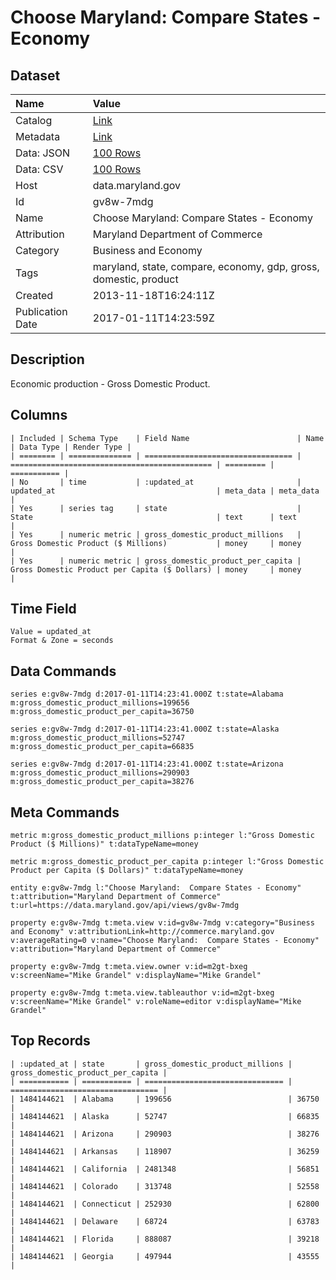 # Choose Maryland: Compare States - Economy

## Dataset

| Name | Value |
| :--- | :---- |
| Catalog | [Link](https://catalog.data.gov/dataset/choose-maryland-compare-states-economy) |
| Metadata | [Link](https://data.maryland.gov/api/views/gv8w-7mdg) |
| Data: JSON | [100 Rows](https://data.maryland.gov/api/views/gv8w-7mdg/rows.json?max_rows=100) |
| Data: CSV | [100 Rows](https://data.maryland.gov/api/views/gv8w-7mdg/rows.csv?max_rows=100) |
| Host | data.maryland.gov |
| Id | gv8w-7mdg |
| Name | Choose Maryland: Compare States - Economy |
| Attribution | Maryland Department of Commerce |
| Category | Business and Economy |
| Tags | maryland, state, compare, economy, gdp, gross, domestic, product |
| Created | 2013-11-18T16:24:11Z |
| Publication Date | 2017-01-11T14:23:59Z |

## Description

Economic production - Gross Domestic Product.

## Columns

```ls
| Included | Schema Type    | Field Name                        | Name                                          | Data Type | Render Type |
| ======== | ============== | ================================= | ============================================= | ========= | =========== |
| No       | time           | :updated_at                       | updated_at                                    | meta_data | meta_data   |
| Yes      | series tag     | state                             | State                                         | text      | text        |
| Yes      | numeric metric | gross_domestic_product_millions   | Gross Domestic Product ($ Millions)           | money     | money       |
| Yes      | numeric metric | gross_domestic_product_per_capita | Gross Domestic Product per Capita ($ Dollars) | money     | money       |
```

## Time Field

```ls
Value = updated_at
Format & Zone = seconds
```

## Data Commands

```ls
series e:gv8w-7mdg d:2017-01-11T14:23:41.000Z t:state=Alabama m:gross_domestic_product_millions=199656 m:gross_domestic_product_per_capita=36750

series e:gv8w-7mdg d:2017-01-11T14:23:41.000Z t:state=Alaska m:gross_domestic_product_millions=52747 m:gross_domestic_product_per_capita=66835

series e:gv8w-7mdg d:2017-01-11T14:23:41.000Z t:state=Arizona m:gross_domestic_product_millions=290903 m:gross_domestic_product_per_capita=38276
```

## Meta Commands

```ls
metric m:gross_domestic_product_millions p:integer l:"Gross Domestic Product ($ Millions)" t:dataTypeName=money

metric m:gross_domestic_product_per_capita p:integer l:"Gross Domestic Product per Capita ($ Dollars)" t:dataTypeName=money

entity e:gv8w-7mdg l:"Choose Maryland:  Compare States - Economy" t:attribution="Maryland Department of Commerce" t:url=https://data.maryland.gov/api/views/gv8w-7mdg

property e:gv8w-7mdg t:meta.view v:id=gv8w-7mdg v:category="Business and Economy" v:attributionLink=http://commerce.maryland.gov v:averageRating=0 v:name="Choose Maryland:  Compare States - Economy" v:attribution="Maryland Department of Commerce"

property e:gv8w-7mdg t:meta.view.owner v:id=m2gt-bxeg v:screenName="Mike Grandel" v:displayName="Mike Grandel"

property e:gv8w-7mdg t:meta.view.tableauthor v:id=m2gt-bxeg v:screenName="Mike Grandel" v:roleName=editor v:displayName="Mike Grandel"
```

## Top Records

```ls
| :updated_at | state       | gross_domestic_product_millions | gross_domestic_product_per_capita | 
| =========== | =========== | =============================== | ================================= | 
| 1484144621  | Alabama     | 199656                          | 36750                             | 
| 1484144621  | Alaska      | 52747                           | 66835                             | 
| 1484144621  | Arizona     | 290903                          | 38276                             | 
| 1484144621  | Arkansas    | 118907                          | 36259                             | 
| 1484144621  | California  | 2481348                         | 56851                             | 
| 1484144621  | Colorado    | 313748                          | 52558                             | 
| 1484144621  | Connecticut | 252930                          | 62800                             | 
| 1484144621  | Delaware    | 68724                           | 63783                             | 
| 1484144621  | Florida     | 888087                          | 39218                             | 
| 1484144621  | Georgia     | 497944                          | 43555                             | 
```